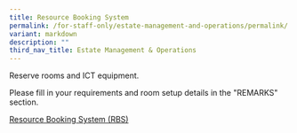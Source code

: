 ```yaml
---
title: Resource Booking System
permalink: /for-staff-only/estate-management-and-operations/permalink/
variant: markdown
description: ""
third_nav_title: Estate Management & Operations
---
```

<p>Reserve rooms and ICT equipment.</p>
<p>Please fill in your requirements and room setup details in the "REMARKS"
section.</p>
<p><a href="https://rbs.avero-tech.com/login.html" rel="noopener noreferrer nofollow" target="_blank">Resource Booking System (RBS)</a>
</p>